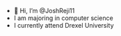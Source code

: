 - 👋 Hi, I’m @JoshReji11
- I am majoring in computer science
- I currently attend Drexel University

<!---
JoshReji11/JoshReji11 is a ✨ special ✨ repository because its `README.md` (this file) appears on your GitHub profile.
You can click the Preview link to take a look at your changes.
--->
